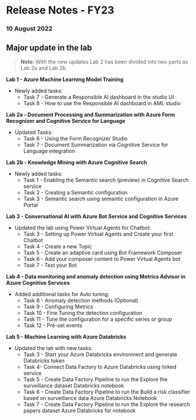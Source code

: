 # Release Notes - FY23

### 10 August 2022

## Major update in the lab
  
> **Note**: With the new updates Lab 2 has been divided into two parts as Lab 2a and Lab 2b.
  
  **Lab 1 - Azure Machine Learning Model Training** 
  
  - Newly added tasks: 
    - Task 7 - Generate a Responsible AI dashboard in the studio UI 
    - Task 8 - How to use the Responsible AI dashboard in AML studio
  
  **Lab 2a - Document Processing and Summarization with Azure Form Recognizer and Cognitive Service for Language**
  
  - Updated Tasks:  
    - Task 6 - Using the Form Recognizer Studio 
    - Task 7 - Document Summarization via Cognitive Service for Language integration 
  
  **Lab 2b - Knowledge Mining with Azure Cognitive Search**
  
  - Newly added tasks: 
    - Task 1 - Enabling the Semantic search (preview) in Cognitive Search service 
    - Task 2 - Creating a Semantic configuration 
    - Task 3 - Semantic search using semantic configuration in Azure Portal 

  **Lab 3 - Conversational AI with Azure Bot Service and Cognitive Services**
  
  - Updated the lab using Power Virtual Agents for Chatbot:
    - Task 3 - Setting up Power Virtual Agents and Create your first Chatbot
    - Task 4 - Create a new Topic
    - Task 5 - Create an adaptive card using Bot Framework Composer
    - Task 6 - Add your composer content to Power Virtual Agents bot
    - Task 7 - Test your Bot

  **Lab 4 - Data monitoring and anomaly detection using Metrics Advisor in Azure Cognitive Services**
  
  - Added additional tasks for Auto tuning:
    - Task 8 - Anomaly detection methods (Optional)
    - Task 9 - Configuring Metrics
    - Task 10 - Fine Tuning the detection configuration
    - Task 11 - Tune the configuration for a specific series or group
    - Task 12 - Pre-set events

  **Lab 5 - Machine Learning with Azure Databricks**
  
  - Updated the lab with new tasks: 
    - Task 3 - Start your Azure Databricks environment and generate Databricks token 
    - Task 4- Connect Data Factory to Azure Databricks using linked service 
    - Task 5 - Create Data Factory Pipeline to run the Explore the surveillance dataset Databricks notebook 
    - Task 6 - Create Data Factory Pipeline to run the Build a risk classifier based on surveillance data Azure Databricks Notebook 
    - Task 7 - Create Data Factory Pipeline to run the Explore the research papers dataset Azure Databricks for notebook

